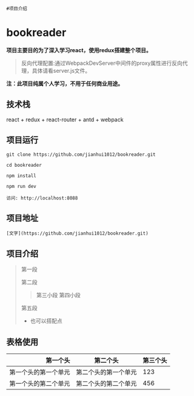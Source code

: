```
#项目介绍
```

# bookreader

**项目主要目的为了深入学习react，使用redux搭建整个项目。**

> 反向代理配置:通过WebpackDevServer中间件的proxy属性进行反向代理，具体请看server.js文件。

__注：此项目纯属个人学习，不用于任何商业用途。__

## 技术栈

react + redux + react-router + antd + webpack 


## 项目运行

```
git clone https://github.com/jianhui1012/bookreader.git

cd bookreader

npm install

npm run dev

访问: http://localhost:8088

```
## 项目地址

```
[文字](https://github.com/jianhui1012/bookreader.git)
```

## 项目介绍

>第一段
>
>第二段
>
>>第三小段
>>第四小段
>
>第五段
> 
> *  也可以搭配点


## 表格使用

第一个头|第二个头|第三个头
-------:|:------:|:-------
第一个头的第一个单元|第二个头的第一个单元|123
第一个头的第二个单元|第二个头的第二个单元|456

